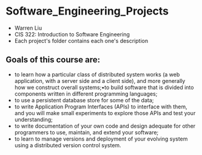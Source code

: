 # Software_Engineering_Projects
* Warren Liu
* CIS 322: Introduction to Software Engineering
* Each project's folder contains each one's description

## Goals of this course are:

* to learn how a particular class of distributed system works (a web application, with a server side and a client side), and more generally how we construct overall systems;•to build software that is divided into components written in different programming languages;
* to use a persistent database store for some of the data;
* to write Application Program Interfaces (APIs) to interface with them, and you will make small experiments to explore those APIs and test your understanding;
* to write documentation of your own code and design adequate for other programmers to use, maintain, and extend your software;
* to learn to manage versions and deployment of your evolving system using a distributed version control system.

